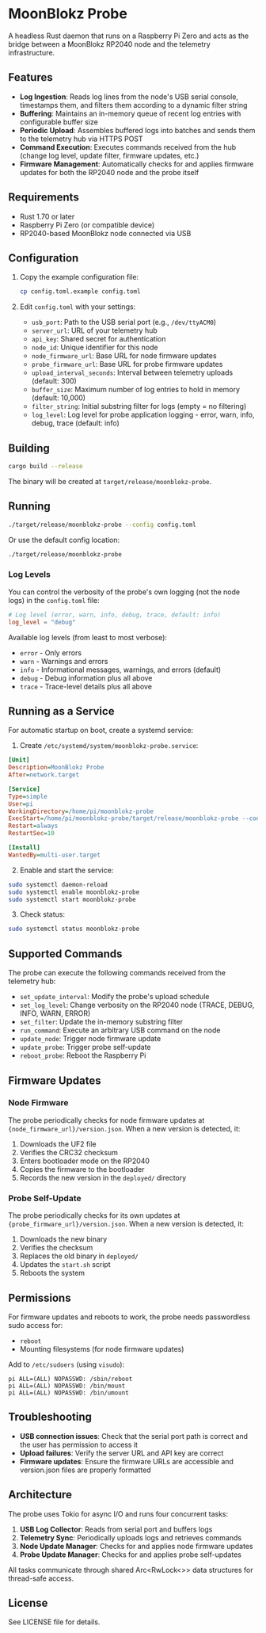 # MoonBlokz Probe

A headless Rust daemon that runs on a Raspberry Pi Zero and acts as the bridge between a MoonBlokz RP2040 node and the telemetry infrastructure.

## Features

- **Log Ingestion**: Reads log lines from the node's USB serial console, timestamps them, and filters them according to a dynamic filter string
- **Buffering**: Maintains an in-memory queue of recent log entries with configurable buffer size
- **Periodic Upload**: Assembles buffered logs into batches and sends them to the telemetry hub via HTTPS POST
- **Command Execution**: Executes commands received from the hub (change log level, update filter, firmware updates, etc.)
- **Firmware Management**: Automatically checks for and applies firmware updates for both the RP2040 node and the probe itself

## Requirements

- Rust 1.70 or later
- Raspberry Pi Zero (or compatible device)
- RP2040-based MoonBlokz node connected via USB

## Configuration

1. Copy the example configuration file:
   ```bash
   cp config.toml.example config.toml
   ```

2. Edit `config.toml` with your settings:
   - `usb_port`: Path to the USB serial port (e.g., `/dev/ttyACM0`)
   - `server_url`: URL of your telemetry hub
   - `api_key`: Shared secret for authentication
   - `node_id`: Unique identifier for this node
   - `node_firmware_url`: Base URL for node firmware updates
   - `probe_firmware_url`: Base URL for probe firmware updates
   - `upload_interval_seconds`: Interval between telemetry uploads (default: 300)
   - `buffer_size`: Maximum number of log entries to hold in memory (default: 10,000)
   - `filter_string`: Initial substring filter for logs (empty = no filtering)
   - `log_level`: Log level for probe application logging - error, warn, info, debug, trace (default: info)

## Building

```bash
cargo build --release
```

The binary will be created at `target/release/moonblokz-probe`.

## Running

```bash
./target/release/moonblokz-probe --config config.toml
```

Or use the default config location:

```bash
./target/release/moonblokz-probe
```

### Log Levels

You can control the verbosity of the probe's own logging (not the node logs) in the `config.toml` file:

```toml
# Log level (error, warn, info, debug, trace, default: info)
log_level = "debug"
```

Available log levels (from least to most verbose):
- `error` - Only errors
- `warn` - Warnings and errors
- `info` - Informational messages, warnings, and errors (default)
- `debug` - Debug information plus all above
- `trace` - Trace-level details plus all above

## Running as a Service

For automatic startup on boot, create a systemd service:

1. Create `/etc/systemd/system/moonblokz-probe.service`:

```ini
[Unit]
Description=MoonBlokz Probe
After=network.target

[Service]
Type=simple
User=pi
WorkingDirectory=/home/pi/moonblokz-probe
ExecStart=/home/pi/moonblokz-probe/target/release/moonblokz-probe --config /home/pi/moonblokz-probe/config.toml
Restart=always
RestartSec=10

[Install]
WantedBy=multi-user.target
```

2. Enable and start the service:

```bash
sudo systemctl daemon-reload
sudo systemctl enable moonblokz-probe
sudo systemctl start moonblokz-probe
```

3. Check status:

```bash
sudo systemctl status moonblokz-probe
```

## Supported Commands

The probe can execute the following commands received from the telemetry hub:

- `set_update_interval`: Modify the probe's upload schedule
- `set_log_level`: Change verbosity on the RP2040 node (TRACE, DEBUG, INFO, WARN, ERROR)
- `set_filter`: Update the in-memory substring filter
- `run_command`: Execute an arbitrary USB command on the node
- `update_node`: Trigger node firmware update
- `update_probe`: Trigger probe self-update
- `reboot_probe`: Reboot the Raspberry Pi

## Firmware Updates

### Node Firmware

The probe periodically checks for node firmware updates at `{node_firmware_url}/version.json`. When a new version is detected, it:

1. Downloads the UF2 file
2. Verifies the CRC32 checksum
3. Enters bootloader mode on the RP2040
4. Copies the firmware to the bootloader
5. Records the new version in the `deployed/` directory

### Probe Self-Update

The probe periodically checks for its own updates at `{probe_firmware_url}/version.json`. When a new version is detected, it:

1. Downloads the new binary
2. Verifies the checksum
3. Replaces the old binary in `deployed/`
4. Updates the `start.sh` script
5. Reboots the system

## Permissions

For firmware updates and reboots to work, the probe needs passwordless sudo access for:

- `reboot`
- Mounting filesystems (for node firmware updates)

Add to `/etc/sudoers` (using `visudo`):

```
pi ALL=(ALL) NOPASSWD: /sbin/reboot
pi ALL=(ALL) NOPASSWD: /bin/mount
pi ALL=(ALL) NOPASSWD: /bin/umount
```

## Troubleshooting

- **USB connection issues**: Check that the serial port path is correct and the user has permission to access it
- **Upload failures**: Verify the server URL and API key are correct
- **Firmware updates**: Ensure the firmware URLs are accessible and version.json files are properly formatted

## Architecture

The probe uses Tokio for async I/O and runs four concurrent tasks:

1. **USB Log Collector**: Reads from serial port and buffers logs
2. **Telemetry Sync**: Periodically uploads logs and retrieves commands
3. **Node Update Manager**: Checks for and applies node firmware updates
4. **Probe Update Manager**: Checks for and applies probe self-updates

All tasks communicate through shared Arc<RwLock<>> data structures for thread-safe access.

## License

See LICENSE file for details.
